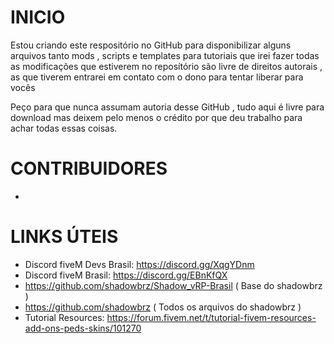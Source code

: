 # INICIO
Estou criando este respositório no GitHub para disponibilizar alguns arquivos tanto mods , scripts e templates para tutoriais que irei fazer
todas as modificações que estiverem no reposítório são livre de direitos autorais , as que tiverem entrarei em contato com o dono para tentar liberar para vocês

Peço para que nunca assumam autoria desse GitHub , tudo aqui é livre para download mas deixem pelo menos o crédito por que deu trabalho 
para achar todas essas coisas.

# CONTRIBUIDORES

-

# LINKS ÚTEIS
- Discord fiveM Devs Brasil: https://discord.gg/XqgYDnm
- Discord fiveM Brasil: https://discord.gg/EBnKfQX
- https://github.com/shadowbrz/Shadow_vRP-Brasil ( Base do shadowbrz )
- https://github.com/shadowbrz ( Todos os arquivos do shadowbrz )
- Tutorial Resources: https://forum.fivem.net/t/tutorial-fivem-resources-add-ons-peds-skins/101270

